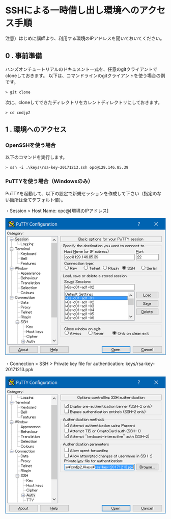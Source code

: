 SSHによる一時借し出し環境へのアクセス手順
=========================================

注意）はじめに講師より、利用する環境のIPアドレスを聞いておいてください。


0 . 事前準備
------------
ハンズオンチュートリアルのドキュメント一式を、任意のgitクライアントでcloneしておきます。
以下は、コマンドラインのgitクライアントを使う場合の例です。

    > git clone

次に、cloneしてできたディレクトリをカレントディレクトリにしておきます。

    > cd cndjp2


1 . 環境へのアクセス
--------------------

### OpenSSHを使う場合
以下のコマンドを実行します。

    > ssh -i .\keys\rsa-key-20171213.ssh opc@129.146.85.39

### PuTTYを使う場合（Windowsのみ）
PuTTYを起動して、以下の設定で新規セッションを作成して下さい（指定のない箇所は全てデフォルト値）。

・Session > Host Name: opc@[環境のIPアドレス]

![](images/PuTTY_Configuratio1.png "Host Name")

・Connection > SSH > Private key file for authentication: keys/rsa-key-20171213.ppk

![](images/PuTTY_Configuratio2.png "Private key filr for authentication")

